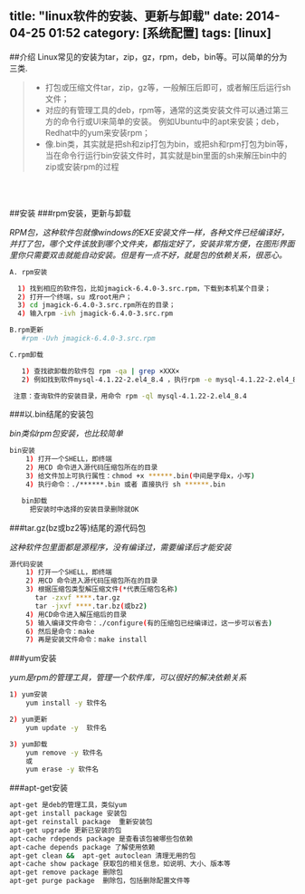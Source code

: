 title: "linux软件的安装、更新与卸载"
date: 2014-04-25 01:52
category: [系统配置]
tags: [linux]
---

##介绍
Linux常见的安装为tar，zip，gz，rpm，deb，bin等。可以简单的分为三类.

> - 打包或压缩文件tar，zip，gz等，一般解压后即可，或者解压后运行sh文件；
> - 对应的有管理工具的deb，rpm等，通常的这类安装文件可以通过第三方的命令行或UI来简单的安装。
  例如Ubuntu中的apt来安装；deb，Redhat中的yum来安装rpm；
> - 像.bin类，其实就是把sh和zip打包为bin，或把sh和rpm打包为bin等，当在命令行运行bin安装文件时，其实就是bin里面的sh来解压bin中的zip或安装rpm的过程

<br/><br/>

##安装
###rpm安装，更新与卸载

*RPM包，这种软件包就像windows的EXE安装文件一样，各种文件已经编译好，并打了包，哪个文件该放到哪个文件夹，都指定好了，安装非常方便，在图形界面里你只需要双击就能自动安装。但是有一点不好，就是包的依赖关系，很恶心。*

```bash
A. rpm安装

  1) 找到相应的软件包，比如jmagick-6.4.0-3.src.rpm，下载到本机某个目录；
  2) 打开一个终端，su 成root用户；
  3) cd jmagick-6.4.0-3.src.rpm所在的目录；
  4) 输入rpm -ivh jmagick-6.4.0-3.src.rpm

B.rpm更新
   #rpm -Uvh jmagick-6.4.0-3.src.rpm

C.rpm卸载

   1) 查找欲卸载的软件包 rpm -qa | grep ×XXX×
   2) 例如找到软件mysql-4.1.22-2.el4_8.4 ，执行rpm -e mysql-4.1.22-2.el4_8.4

 注意：查询软件的安装目录，用命令 rpm -ql mysql-4.1.22-2.el4_8.4
```
 
###以.bin结尾的安装包

*bin类似rpm包安装，也比较简单*

```bash
bin安装
    1) 打开一个SHELL，即终端
    2) 用CD 命令进入源代码压缩包所在的目录
    3) 给文件加上可执行属性：chmod +x ******.bin(中间是字母x，小写)
    4) 执行命令：./******.bin 或者 直接执行 sh ******.bin

   bin卸载
     把安装时中选择的安装目录删除就OK
```

###tar.gz(bz或bz2等)结尾的源代码包

*这种软件包里面都是源程序，没有编译过，需要编译后才能安装*

```bash
源代码安装
    1) 打开一个SHELL，即终端
    2) 用CD 命令进入源代码压缩包所在的目录
    3) 根据压缩包类型解压缩文件(*代表压缩包名称)
　　   tar -zxvf ****.tar.gz
　　   tar -jxvf ****.tar.bz(或bz2)
    4) 用CD命令进入解压缩后的目录
    5) 输入编译文件命令：./configure(有的压缩包已经编译过，这一步可以省去)
    6) 然后是命令：make
    7) 再是安装文件命令：make install
```

###yum安装

*yum是rpm的管理工具，管理一个软件库，可以很好的解决依赖关系*

```bash
1) yum安装
    yum install -y 软件名

2) yum更新
    yum update -y  软件名

3) yum卸载
    yum remove -y 软件名
    或
    yum erase -y 软件名
```

###apt-get安装

```bash
apt-get 是deb的管理工具，类似yum
apt-get install package 安装包
apt-get reinstall package  重新安装包
apt-get upgrade 更新已安装的包
apt-cache rdepends package 是查看该包被哪些包依赖
apt-cache depends package 了解使用依赖
apt-get clean &&  apt-get autoclean 清理无用的包
apt-cache show package 获取包的相关信息，如说明、大小、版本等
apt-get remove package 删除包
apt-get purge package  删除包，包括删除配置文件等
```